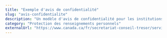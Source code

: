 ```yaml
---
title: "Exemple d'avis de confidentialité"
slug: "avis-confidentialite"
description: "Un modèle d'avis de confidentialité pour les institutions du gouvernement du Canada qui peut être modifié selon les besoins"
category: "Protection des renseignements personnels"
externalUrl: "https://www.canada.ca/fr/secretariat-conseil-tresor/services/communications-gouvernementales/avis-globaux-ministeres.html#priv"
---
```

